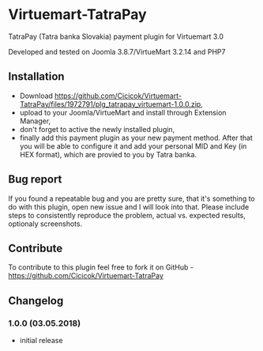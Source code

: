 # Virtuemart-TatraPay
TatraPay (Tatra banka Slovakia) payment plugin for Virtuemart 3.0

Developed and tested on Joomla 3.8.7/VirtueMart 3.2.14 and PHP7

## Installation
* Download https://github.com/Cicicok/Virtuemart-TatraPay/files/1972791/plg_tatrapay_virtuemart-1.0.0.zip, 
* upload to your Joomla/VirtueMart and install through Extension Manager,
* don't forget to active the newly installed plugin,
* finally add this payment plugin as your new payment method. After that you will be able to configure it and add your personal MID and Key (in HEX format), which are provied to you by Tatra banka.

## Bug report
If you found a repeatable bug and you are pretty sure, that it's something to do with this plugin, open new issue and I will look into that. Please include steps to consistently reproduce the problem, actual vs. expected results, optionaly screenshots.

## Contribute
To contribute to this plugin feel free to fork it on GitHub - https://github.com/Cicicok/Virtuemart-TatraPay

## Changelog
### 1.0.0 (03.05.2018)
* initial release
